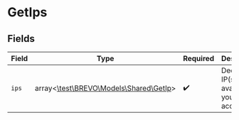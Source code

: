 # GetIps


## Fields

| Field                                                                  | Type                                                                   | Required                                                               | Description                                                            |
| ---------------------------------------------------------------------- | ---------------------------------------------------------------------- | ---------------------------------------------------------------------- | ---------------------------------------------------------------------- |
| `ips`                                                                  | array<[\test\BREVO\Models\Shared\GetIp](../../Models/Shared/GetIp.md)> | :heavy_check_mark:                                                     | Dedicated IP(s) available on your account                              |